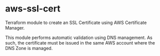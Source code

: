 # aws-ssl-cert

Terraform module to create an SSL Certificate using AWS Certificate Manager.

This module performs automatic validation using DNS management. 
As such, the certificate must be issued in the same AWS account where the DNS Zone is managed.
